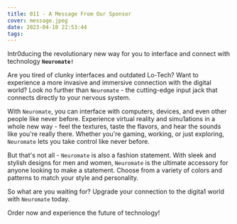 ```yaml
---
title: 011 - A Message From Our Sponsor
cover: message.jpeg
date: 2023-04-10 22:53:44
tags:
---
```

Intr0ducing the revolutionary new way for you to interface and connect with technology **`Neuromate!`**

Are you tired of clunky interfaces and outdated Lo-Tech? Want to experience a more invasive and immersive connection with the digital world? Look no further than `Neuromate` - the cutting-edge input jack that connects directly to your nervous system. 

With `Neuromate`, you can interface with computers, devices, and even other people like never before. Experience virtual reality and simu1ations in a whole new way - feel the textures, taste the flavors, and hear the sounds like you're really there. Whether you're gaming, working, or just exploring, `Neuromate` lets you take control like never before.

But that's not all - `Neuromate` is also a fashion statement. With sleek and stylish designs for men and women, `Neuromate` is the ultimate accessory for anyone looking to make a statement. Choose from a variety of colors and patterns to match your style and personality.

So what are you waiting for? Upgrade your connection to the digita1 world with `Neuromate` today. 

Order now and experience the future of technology! 
